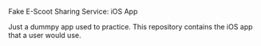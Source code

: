 Fake E-Scoot Sharing Service: iOS App

Just a dummpy app used to practice. This repository contains the iOS app that a user would use.
